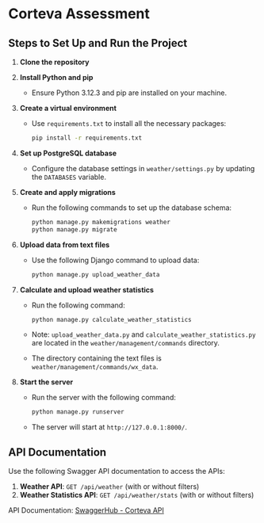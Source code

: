 # Corteva Assessment

## Steps to Set Up and Run the Project

1. **Clone the repository**

2. **Install Python and pip**
   - Ensure Python 3.12.3 and pip are installed on your machine.

3. **Create a virtual environment**
   - Use `requirements.txt` to install all the necessary packages:

     ```sh
     pip install -r requirements.txt
     ```

4. **Set up PostgreSQL database**
   - Configure the database settings in `weather/settings.py` by updating the `DATABASES` variable.

5. **Create and apply migrations**
   - Run the following commands to set up the database schema:

     ```sh
     python manage.py makemigrations weather
     python manage.py migrate
     ```

6. **Upload data from text files**
   - Use the following Django command to upload data:

     ```sh
     python manage.py upload_weather_data
     ```

7. **Calculate and upload weather statistics**
   - Run the following command:

     ```sh
     python manage.py calculate_weather_statistics
     ```

   - Note: `upload_weather_data.py` and `calculate_weather_statistics.py` are located in the `weather/management/commands` directory.
   - The directory containing the text files is `weather/management/commands/wx_data`.

8. **Start the server**
   - Run the server with the following command:

     ```sh
     python manage.py runserver
     ```

   - The server will start at `http://127.0.0.1:8000/`.

## API Documentation

Use the following Swagger API documentation to access the APIs:

1. **Weather API**: `GET /api/weather` (with or without filters)
2. **Weather Statistics API**: `GET /api/weather/stats` (with or without filters)

API Documentation: [SwaggerHub - Corteva API](https://app.swaggerhub.com/apis/RAVIKIRANKHPUR/Corteva/1.0.0#/)

